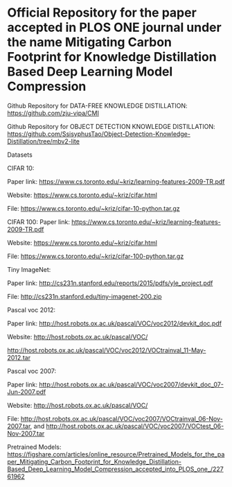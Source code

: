 # Official Repository for the paper accepted in PLOS ONE journal under the name Mitigating Carbon Footprint for Knowledge Distillation Based Deep Learning Model Compression

Github Repository for DATA-FREE KNOWLEDGE DISTILLATION: https://github.com/zju-vipa/CMI

Github Repository for OBJECT DETECTION KNOWLEDGE DISTILLATION: https://github.com/SsisyphusTao/Object-Detection-Knowledge-Distillation/tree/mbv2-lite

Datasets

CIFAR 10: 

Paper link: https://www.cs.toronto.edu/~kriz/learning-features-2009-TR.pdf

Website: https://www.cs.toronto.edu/~kriz/cifar.html

File: https://www.cs.toronto.edu/~kriz/cifar-10-python.tar.gz

CIFAR 100: 
Paper link: https://www.cs.toronto.edu/~kriz/learning-features-2009-TR.pdf

Website: https://www.cs.toronto.edu/~kriz/cifar.html

File: https://www.cs.toronto.edu/~kriz/cifar-100-python.tar.gz

Tiny ImageNet: 

Paper link: http://cs231n.stanford.edu/reports/2015/pdfs/yle_project.pdf

File: http://cs231n.stanford.edu/tiny-imagenet-200.zip

Pascal voc 2012:  

Paper link: http://host.robots.ox.ac.uk/pascal/VOC/voc2012/devkit_doc.pdf

Website: http://host.robots.ox.ac.uk/pascal/VOC/

http://host.robots.ox.ac.uk/pascal/VOC/voc2012/VOCtrainval_11-May-2012.tar

Pascal voc 2007:  

Paper link: http://host.robots.ox.ac.uk/pascal/VOC/voc2007/devkit_doc_07-Jun-2007.pdf

Website: http://host.robots.ox.ac.uk/pascal/VOC/

File: http://host.robots.ox.ac.uk/pascal/VOC/voc2007/VOCtrainval_06-Nov-2007.tar, and http://host.robots.ox.ac.uk/pascal/VOC/voc2007/VOCtest_06-Nov-2007.tar

Pretrained Models: https://figshare.com/articles/online_resource/Pretrained_Models_for_the_paper_Mitigating_Carbon_Footprint_for_Knowledge_Distillation-Based_Deep_Learning_Model_Compression_accepted_into_PLOS_one_/22761962
